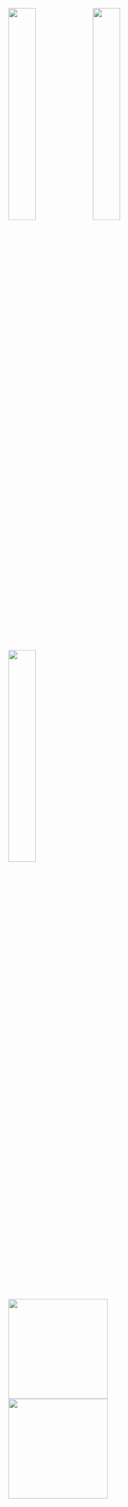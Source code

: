 <a href="https://www.buymeacoffee.com/ayshptk" target="_blank"><img src="https://media.giphy.com/media/Vuw9m5wXviFIQ/source.gif" width="33%" height="auto" /></a>
<a href="https://www.buymeacoffee.com/ayshptk" target="_blank"><img src="https://media.giphy.com/media/Vuw9m5wXviFIQ/source.gif" width="33%" height="auto" /></a>
<a href="https://www.buymeacoffee.com/ayshptk" target="_blank"><img src="https://media.giphy.com/media/Vuw9m5wXviFIQ/source.gif" width="33%" height="auto" /></a>


<img height="200px" width="auto" src="https://github-readme-stats.vercel.app/api?username=ayshptk&show_icons=truecount_private=true&theme=radical&title_color=ffffff&text_color=c9cacc&icon_color=2bbc8a&bg_color=1d1f21"></img><br>
<img height="200px" width="auto" src="https://github-readme-stats.vercel.app/api/top-langs/?username=ayshptk&hide=html&title_color=ffffff&text_color=c9cacc&icon_color=2bbc8a&bg_color=1d1f21"></img>


